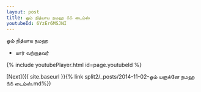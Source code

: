 ```yaml
---
layout: post
title: ஓம் நித்யாய நமஹ ௧௧ டைம்ஸ்
youtubeId: 6YzEr6MSJNI
---
```

 
 
 ஓம் நித்யாய நமஹ  
 
 -  யார் வற்றாதவர் 
 
  
 
  
 
 
 
 
 
 


{% include youtubePlayer.html id=page.youtubeId %}
 
[Next]({{ site.baseurl }}{% link  split2/_posts/2014-11-02-ஓம் யஞக்னே நமஹ ௧௧ டைம்ஸ்.md%})
 
